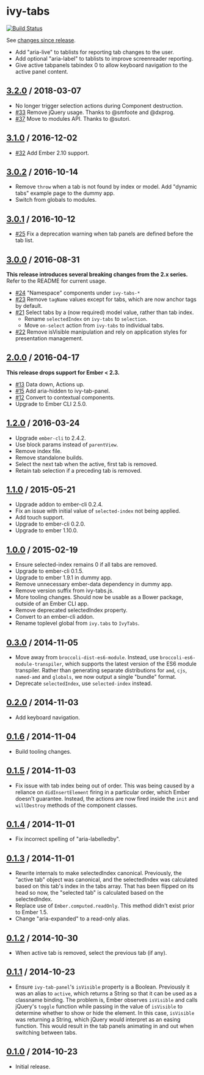 # ivy-tabs

[![Build Status](https://travis-ci.org/IvyApp/ivy-tabs.svg?branch=master)](https://travis-ci.org/IvyApp/ivy-tabs)

See [changes since release][HEAD].

* Add "aria-live" to tablists for reporting tab changes to the user.
* Add optional "aria-label" to tablists to improve screenreader reporting.
* Give active tabpanels tabindex 0 to allow keyboard navigation to the active panel content.

## [3.2.0][] / 2018-03-07

* No longer trigger selection actions during Component destruction.
* [#33](https://github.com/IvyApp/ivy-tabs/pull/33) Remove jQuery usage. Thanks to @smfoote and @dxprog.
* [#37](https://github.com/IvyApp/ivy-tabs/pull/37) Move to modules API. Thanks to @sutori.

## [3.1.0][] / 2016-12-02

* [#32](https://github.com/IvyApp/ivy-tabs/pull/32) Add Ember 2.10 support.

## [3.0.2][] / 2016-10-14

* Remove `throw` when a tab is not found by index or model. Add "dynamic tabs" example page to the dummy app.
* Switch from globals to modules.

## [3.0.1][] / 2016-10-12

* [#25](https://github.com/IvyApp/ivy-tabs/issues/25) Fix a deprecation warning when tab panels are defined before the tab list.

## [3.0.0][] / 2016-08-31

**This release introduces several breaking changes from the 2.x series.** Refer
to the README for current usage.

* [#24](https://github.com/IvyApp/ivy-tabs/pull/24) "Namespace" components under `ivy-tabs-*`
* [#23](https://github.com/IvyApp/ivy-tabs/pull/23) Remove `tagName` values except for tabs, which are now anchor tags by default.
* [#21](https://github.com/IvyApp/ivy-tabs/pull/21) Select tabs by a (now required) model value, rather than tab index.
    * Rename `selectedIndex` on `ivy-tabs` to `selection`.
    * Move `on-select` action from `ivy-tabs` to individual tabs.
* [#22](https://github.com/IvyApp/ivy-tabs/pull/22) Remove isVisible manipulation and rely on application styles for presentation management.

## [2.0.0][] / 2016-04-17

**This release drops support for Ember < 2.3.**

* [#13](https://github.com/IvyApp/ivy-tabs/pull/13) Data down, Actions up.
* [#15](https://github.com/IvyApp/ivy-tabs/pull/15) Add aria-hidden to ivy-tab-panel.
* [#12](https://github.com/IvyApp/ivy-tabs/pull/12) Convert to contextual components.
* Upgrade to Ember CLI 2.5.0.

## [1.2.0][] / 2016-03-24

* Upgrade `ember-cli` to 2.4.2.
* Use block params instead of `parentView`.
* Remove index file.
* Remove standalone builds.
* Select the next tab when the active, first tab is removed.
* Retain tab selection if a preceding tab is removed.

## [1.1.0][] / 2015-05-21

* Upgrade addon to ember-cli 0.2.4.
* Fix an issue with initial value of `selected-index` not being applied.
* Add touch support.
* Upgrade to ember-cli 0.2.0.
* Upgrade to ember 1.10.0.

## [1.0.0][] / 2015-02-19

* Ensure selected-index remains 0 if all tabs are removed.
* Upgrade to ember-cli 0.1.5.
* Upgrade to ember 1.9.1 in dummy app.
* Remove unnecessary ember-data dependency in dummy app.
* Remove version suffix from ivy-tabs.js.
* More tooling changes. Should now be usable as a Bower package, outside of an
  Ember CLI app.
* Remove deprecated selectedIndex property.
* Convert to an ember-cli addon.
* Rename toplevel global from `ivy.tabs` to `IvyTabs`.

## [0.3.0][] / 2014-11-05

* Move away from `broccoli-dist-es6-module`. Instead, use
  `broccoli-es6-module-transpiler`, which supports the latest version of the
  ES6 module transpiler. Rather than generating separate distributions for
  `amd`, `cjs`, `named-amd` and `globals`, we now output a single "bundle"
  format.
* Deprecate `selectedIndex`, use `selected-index` instead.

## [0.2.0][] / 2014-11-03

* Add keyboard navigation.

## [0.1.6][] / 2014-11-04

* Build tooling changes.

## [0.1.5][] / 2014-11-03

* Fix issue with tab index being out of order. This was being caused by
  a reliance on `didInsertElement` firing in a particular order, which Ember
  doesn't guarantee. Instead, the actions are now fired inside the `init` and
  `willDestroy` methods of the component classes.

## [0.1.4][] / 2014-11-01

* Fix incorrect spelling of "aria-labelledby".

## [0.1.3][] / 2014-11-01

* Rewrite internals to make selectedIndex canonical. Previously, the "active
  tab" object was canonical, and the selectedIndex was calculated based on this
  tab's index in the tabs array. That has been flipped on its head so now, the
  "selected tab" is calculated based on the selectedIndex.
* Replace use of `Ember.computed.readOnly`. This method didn't exist prior to
  Ember 1.5.
* Change "aria-expanded" to a read-only alias.

## [0.1.2][] / 2014-10-30

* When active tab is removed, select the previous tab (if any).

## [0.1.1][] / 2014-10-23

* Ensure `ivy-tab-panel`'s `isVisible` property is a Boolean. Previously it was
  an alias to `active`, which returns a String so that it can be used as
  a classname binding. The problem is, Ember observes `isVisible` and calls
  jQuery's `toggle` function while passing in the value of `isVisible` to
  determine whether to show or hide the element.  In this case, `isVisible` was
  returning a String, which jQuery would interpret as an easing function. This
  would result in the tab panels animating in and out when switching between
  tabs.

## [0.1.0][] / 2014-10-23

* Initial release.

[0.1.0]: https://github.com/IvyApp/ivy-tabs/tree/v0.1.0
[0.1.1]: https://github.com/IvyApp/ivy-tabs/compare/v0.1.0...v0.1.1
[0.1.2]: https://github.com/IvyApp/ivy-tabs/compare/v0.1.1...v0.1.2
[0.1.3]: https://github.com/IvyApp/ivy-tabs/compare/v0.1.2...v0.1.3
[0.1.4]: https://github.com/IvyApp/ivy-tabs/compare/v0.1.3...v0.1.4
[0.1.5]: https://github.com/IvyApp/ivy-tabs/compare/v0.1.4...v0.1.5
[0.1.6]: https://github.com/IvyApp/ivy-tabs/compare/v0.1.5...v0.1.6
[0.2.0]: https://github.com/IvyApp/ivy-tabs/compare/v0.1.6...v0.2.0
[0.3.0]: https://github.com/IvyApp/ivy-tabs/compare/v0.2.0...v0.3.0
[1.0.0]: https://github.com/IvyApp/ivy-tabs/compare/v0.3.0...v1.0.0
[1.1.0]: https://github.com/IvyApp/ivy-tabs/compare/v1.0.0...v1.1.0
[1.2.0]: https://github.com/IvyApp/ivy-tabs/compare/v1.1.0...v1.2.0
[2.0.0]: https://github.com/IvyApp/ivy-tabs/compare/v1.2.0...v2.0.0
[3.0.0]: https://github.com/IvyApp/ivy-tabs/compare/v2.0.0...v3.0.0
[3.0.1]: https://github.com/IvyApp/ivy-tabs/compare/v3.0.0...v3.0.1
[3.0.2]: https://github.com/IvyApp/ivy-tabs/compare/v3.0.1...v3.0.2
[3.1.0]: https://github.com/IvyApp/ivy-tabs/compare/v3.0.2...v3.1.0
[3.2.0]: https://github.com/IvyApp/ivy-tabs/compare/v3.1.0...v3.2.0
[HEAD]: https://github.com/IvyApp/ivy-tabs/compare/v3.2.0...master
